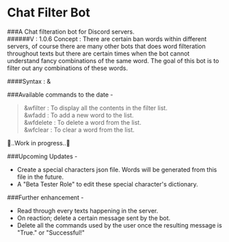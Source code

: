 # Chat Filter Bot
###A Chat filteration bot for Discord servers.   
######V : 1.0.6
Concept : There are certain ban words within different servers, of course there are many other bots that does word filteration throughout texts but there are certain times when the bot cannot understand fancy combinations of the same word. The goal of this bot is to filter out any combinations of these words. 

####Syntax : &

###Available commands to the date - 

>&wfilter : To display all the contents in the filter list.  
&wfadd : To add a new word to the list.  
&wfdelete : To delete a word from the list.  
&wfclear : To clear a word from the list. 


🛑..Work in progress..🛑

###Upcoming Updates -   
- Create a special characters json file. Words will be generated from this file in the future.   
- A "Beta Tester Role" to edit these special character's dictionary.


###Further enhancement -  
- Read through every texts happening in the server.
- On reaction; delete a certain message sent by the bot.   
- Delete all the commands used by the user once the resulting message is "True." or "Successful!"

